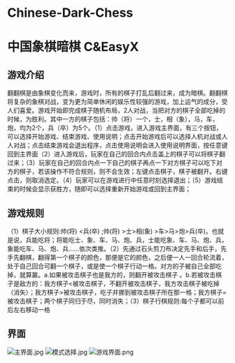 # Chinese-Dark-Chess
# 中国象棋暗棋 C&EasyX

## 游戏介绍
翻翻棋是由象棋变化而来，游戏时，所有的棋子打乱后翻过来，成为暗棋。翻翻棋将复杂的象棋对战，变为更为简单休闲的娱乐性较强的游戏，加上运气的成分，受人们喜爱。游戏开始即完成棋子随机布局，2人对战，当把对方的棋子全部吃掉的时候，为胜利。其中一方的棋子包括：帅（将）一个，士，相（象），马，车，炮，均为2个，兵（卒）为5个。（1）点击游戏，进入游戏主界面，有三个按钮，可以选择开始游戏、结束游戏、使用说明；点击开始游戏后可以选择人机对战或人人对战；点击结束游戏会退出程序，点击使用说明会进入使用说明界面，按任意键回到主界面（2）进入游戏后，玩家在自己的回合内点击盖上的棋子可以将棋子翻过来；（3）玩家在自己的回合内点一下自己的棋子再点一下对方棋子可以吃下对方的棋子，若该操作不符合规则，则不会生效；左键点击棋子，棋子被翻开。右键点击，则取消选定。（4）玩家可以在游戏进行中任意时刻选择退出；（5）游戏结束的时候会显示获胜方，随即可以选择重新开始游戏或回到主界面；
## 游戏规则
（1）棋子大小规则:帅(将) <兵(卒) ;帅(将) >士>相(象) >车>马>炮>兵(卒)。也就是说，兵能吃将；将能吃士、象、车、马、炮、兵，士能吃象、车、马、炮、兵，象能吃车、马、炮、兵……依次类推。（2）先通过石头剪刀布决定先手和后手，先手先翻棋，翻得第一个棋子的颜色，那便是它的颜色，之后便一人一回合轮流着，处于自己回合可翻一个棋子，或是使一个棋子行动一格。对方的子被自己全部吃掉，就算赢。a.如果被攻击棋子也是我方的，则翻开被攻击棋子 。b.若被攻击棋子是敌方的：我方棋子<被攻击棋子，不翻开被攻击棋子，我方攻击棋子被吃掉（消失）；我方棋子>被攻击棋子，吃子并挪到被攻击棋子所在那一格；我方棋子=被攻击棋子；两个棋子同归于尽，同时消失；（3）棋子行棋规则:每个子都可以前后左右移动一格
## 界面
![主界面.jpg](https://cdn.nlark.com/yuque/0/2020/jpeg/631670/1606033845199-087d948e-6dbe-4815-ba85-7766d2ed32fb.jpeg#align=left&display=inline&height=228&margin=%5Bobject%20Object%5D&name=%E4%B8%BB%E7%95%8C%E9%9D%A2.jpg&originHeight=488&originWidth=960&size=210417&status=done&style=none&width=448)
![模式选择.jpg](https://cdn.nlark.com/yuque/0/2020/jpeg/631670/1606033844474-a6dfba22-2e78-4483-890e-276749f86394.jpeg#align=left&display=inline&height=227&margin=%5Bobject%20Object%5D&name=%E6%A8%A1%E5%BC%8F%E9%80%89%E6%8B%A9.jpg&originHeight=488&originWidth=960&size=123587&status=done&style=none&width=447)
![游戏界面.png](https://cdn.nlark.com/yuque/0/2020/png/631670/1606033914577-31722556-6321-4f05-b321-b5c3f016122f.png#align=left&display=inline&height=227&margin=%5Bobject%20Object%5D&name=%E6%B8%B8%E6%88%8F%E7%95%8C%E9%9D%A2.png&originHeight=731&originWidth=1441&size=742558&status=done&style=none&width=448)
